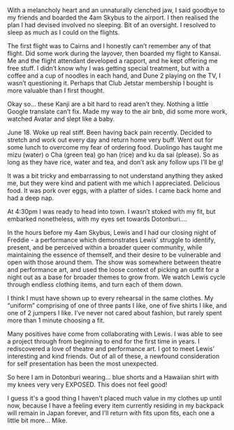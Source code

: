 With a melancholy heart and an unnaturally clenched jaw, I said goodbye to my friends and boarded the 4am Skybus to the airport. I then realised the plan I had devised involved no sleeping. Bit of an oversight. I resolved to sleep as much as I could on the flights.

The first flight was to Cairns and I honestly can’t remember any of that flight. Did some work during the layover, then boarded my flight to Kansai. Me and the flight attendant developed a rapport, and he kept offering me free stuff. I didn’t know why I was getting special treatment, but with a coffee and a cup of noodles in each hand, and Dune 2 playing on the TV, I wasn’t questioning it. Perhaps that Club Jetstar membership I bought is more valuable than I first thought.



Okay so… these Kanji are a bit hard to read aren’t they. Nothing a little Google translate can’t fix. Made my way to the air bnb, did some more work, watched Avatar and slept like a baby.

June 18. Woke up real stiff. Been having back pain recently. Decided to stretch and work out every day and return home very buff. Went out for some lunch to overcome my fear of ordering food. Duolingo has taught me mizu (water) o Cha (green tea) go han (rice) and ku da sai (please). So as long as they have rice, water and tea, and don’t ask any follow ups I’ll be g!

It was a bit tricky and embarrassing to not understand anything they asked me, but they were kind and patient with me which I appreciated. Delicious food. It was pork over eggs, with a platter of sides. I came back home and had a deep nap.

At 4:30pm I was ready to head into town. I wasn’t stoked with my fit, but embarked nonetheless, with my eyes set towards Dotonburi….

In the hours before my 4am Skybus, Lewis and I had our closing night of Freddie - a performance which demonstrates Lewis’ struggle to identify, present, and be perceived within a broader queer community, while maintaining the essence of themself, and their desire to be vulnerable and open with those around them. The show was somewhere between theatre and performance art, and used the loose context of picking an outfit for a night out as a base for broader themes to grow from. We watch Lewis cycle through endless clothing items, and turn each of them down.

I think I must have shown up to every rehearsal in the same clothes. My “uniform” comprising of one of three pants I like, one of five shirts I like, and one of 2 jumpers I like. I’ve never not cared about fashion, but rarely spent more than 1 minute choosing a fit.

Many positives have come from collaborating with Lewis. I was able to see a project through from beginning to end for the first time in years. I rediscovered a love of theatre and performance art. I got to meet Lewis’ interesting and kind friends. Out of all of these, a newfound consideration for self presentation has been the most unexpected.

So here I am in Dotonburi wearing… blue shorts and a Hawaiian shirt with my knees very very EXPOSED. This does not feel good!

I guess it's a good thing I haven't placed much value in my clothes up until now, because I have a feeling every item currently residing in my backpack will remain in Japan forever, and I’ll return with fits upon fits, each one a little bit more… Mike.

